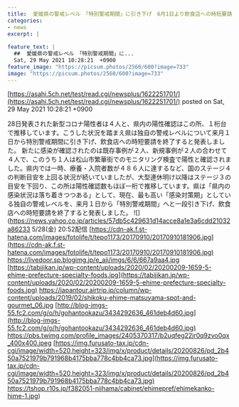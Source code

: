 ```yaml
---
title:  愛媛県の警戒レベル　「特別警戒期間」に引き下げ　6月1日より飲食店への時短要請を終了  
categories:
- news
excerpt: |
  
feature_text: |
  ##  愛媛県の警戒レベル　「特別警戒期間」に...
  Sat, 29 May 2021 10:28:21  +0900
feature_image: "https://picsum.photos/2560/600?image=733"
image: "https://picsum.photos/2560/600?image=733"
---
```


[https://asahi.5ch.net/test/read.cgi/newsplus/1622251701/](https://asahi.5ch.net/test/read.cgi/newsplus/1622251701/)
posted on Sat, 29 May 2021 10:28:21  +0900

<!--more-->

28日発表された新型コロナ陽性者は４人と、県内の陽性確認はこの所、１桁台で推移しています。こうした状況を踏まえ県は独自の警戒レベルについて来月１日から特別警戒期間に引き下げ、飲食店への時短要請を終了すると発表しました。 新たに感染が確認されたのは既存事例が２人、新規事例が２人の合わせて４人で、このうち１人は松山市繁華街でのモニタリング検査で陽性と確認されました。県内では一時、療養・入院者数が４８６人に達するなど、国のステージ４の判断目安を上回る状況が続いていましたが、大型連休明け以降はステージ３の目安を下回り、この所は陽性確認数もほぼ一桁で推移しています。県は「県内の感染状況は落ち着きつつある」として、現在、最も高い「感染対策期」としている独自の警戒レベルを、来月１日から「特別警戒期間」へと一段引き下げ、飲食店への時短要請を終了すると発表しました。 ![](https://news.yahoo.co.jp/articles/57db5c429631d14acce8a1e3a6cdd21032a86233 5/28(金) 20:52配信 [https://cdn-ak.f.st-hatena.com/images/fotolife/t/tepo1173/20170910/20170910181906.jpg](https://cdn-ak.f.st-hatena.com/images/fotolife/t/tepo1173/20170910/20170910181906.jpg) https://livedoor.sp.blogimg.jp/e_aji/imgs/6/6/667a9aa4.jpg [https://tabijikan.jp/wp-content/uploads/2020/02/20200209-1659-5-ehime-prefecture-specialty-foods.jpg](https://tabijikan.jp/wp-content/uploads/2020/02/20200209-1659-5-ehime-prefecture-specialty-foods.jpg) https://japantour.airtrip.jp/column/wp-content/uploads/2019/02/shikoku-ehime-matsuyama-spot-and-gourmet_06.jpg [http://blog-imgs-55.fc2.com/g/o/h/gohantookazu/3434292636_461deb4d60.jpg](http://blog-imgs-55.fc2.com/g/o/h/gohantookazu/3434292636_461deb4d60.jpg) https://pbs.twimg.com/profile_images/2405370317/b2uqfeg22jr0q9zvo0qx_400x400.jpeg [https://img.furusato-tax.jp/cdn-cgi/image/width=520,height=323/img/x/product/details/20200826/pd_2b450a7521979b791968b4175bba778c4bb4ca73.jpg](https://img.furusato-tax.jp/cdn-cgi/image/width=520,height=323/img/x/product/details/20200826/pd_2b450a7521979b791968b4175bba778c4bb4ca73.jpg) https://tshop.r10s.jp/f382051-niihama/cabinet/ehimepref/ehimekanko-hime-1.jpg)
